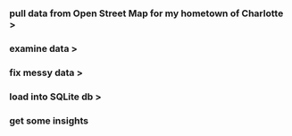 ### pull data from Open Street Map for my hometown of Charlotte >
### examine data >
### fix messy data >
### load into SQLite db >
### get some insights
